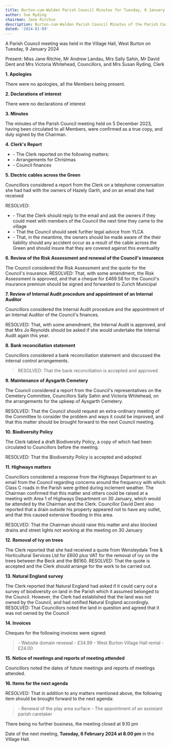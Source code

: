 ```yaml
---
title: Burton-cum-Walden Parish Council Minutes for Tuesday, 9 January 2024
author: Sue Ryding
chairman: Jane Ritchie
description: Burton-cum-Walden Parish Council Minutes of the Parish Council meeting held on Tuesday, 7 January 2025
dated: '2024-01-09'
---
```


A Parish Council meeting was held in the Village Hall, West Burton on
Tuesday, 9 January 2024

Present: Miss Jane Ritchie, Mr Andrew Landau, Mrs Sally Sahin, Mr David
Dent and Mrs Victoria Whitehead, Councillors, and Mrs Susan Ryding,
Clerk

**1\. Apologies**

There were no apologies, all the Members being present.

**2\. Declarations of interest**

There were no declarations of interest

**3\. Minutes**

The minutes of the Parish Council meeting held on 5 December 2023,
having been circulated to all Members, were confirmed as a true copy,
and duly signed by the Chairman.

**4\. Clerk's Report**

- \- The Clerk reported on the following matters:
- \- Arrangements for Christmas
- \- Council finances

**5\. Electric cables across the Green**

Councillors considered a report from the Clerk on a telephone
conversation she had had with the owners of Hazely Garth, and on an
email she had received

RESOLVED:

- \- That the Clerk should reply to the email and ask the owners if they could meet with members of the Council the next time they came to the village
- \- That the Council should seek further legal advice from YLCA
- \- That, in the meantime, the owners should be made aware of the their liability should any accident occur as a result of the cable across the Green and should insure that they are covered against this eventuality

**6\. Review of the Risk Assessment and renewal of the Council's insurance**

The Council considered the Risk Assessment and the quote for the Council's insurance.
RESOLVED: That, with some amendment, the Risk Assessment is approved, and that a cheque for £469.58 for the Council's insurance premium should be signed and forwarded to Zurich Municipal

**7\. Review of Internal Audit procedure and appointment of an Internal Auditor**

Councillors considered the Internal Audit procedure and the appointment of an Internal Auditor of the Council's finances.

RESOLVED: That, with some amendment, the Internal Audit is approved, and that Mrs Jo Reynolds should be asked if she would undertake the Internal Audit again this year.

**8\. Bank reconciliation statement**

Councillors considered a bank reconciliation statement and discussed the internal control arrangements.

> RESOLVED: That the bank reconciliation is accepted and approved

**9\. Maintenance of Aysgarth Cemetery**

The Council considered a report from the Council's representatives on
the Cemetery Committee, Councillors Sally Sahin and Victoria Whitehead,
on the arrangements for the upkeep of Aysgarth Cemetery.

RESOLVED: That the Council should request an extra-ordinary meeting of
the Committee to consider the problem and ways it could be improved, and
that this matter should be brought forward to the next Council meeting.

**10\. Biodiversity Policy**

The Clerk tabled a draft Biodiversity Policy, a copy of which had been
circulated to Councillors before the meeting.

RESOLVED: That the Biodiversity Policy is accepted and adopted

**11\. Highways matters**

Councillors considered a response from the Highways Department to an
email from the Council regarding concerns around the frequency with
which Class C roads in the Parish were gritted during inclement weather.
The Chairman confirmed that this matter and others could be raised at a
meeting with Area 1 of Highways Department on 30 January, which would be
attended by the Chairman and the Clerk. Councillor David Dent also
reported that a drain outside his property appeared not to have any
outlet, and that this caused extensive flooding in this area.

RESOLVED: That the Chairman should raise this matter and also blocked
drains and street lights not working at the meeting on 30 January

**12\. Removal of ivy on trees**

The Clerk reported that she had received a quote from Wensleydale Tree & Horticultural Services Ltd for £600 plus VAT for the removal of ivy on the trees between the Beck and the B6160. RESOLVED: That the quote is accepted and the Clerk should arrange for the work to be carried out.

**13\. Natural England survey**

The Clerk reported that Natural England had asked if it could carry out a survey of biodiversity on land in the Parish which it assumed belonged to the Council. However, the Clerk had established that the land was not owned by the Council, and had notified Natural England accordingly.
RESOLVED: That Councillors noted the land in question and agreed that it was not owned by the Council

**14\. Invoices**

Cheques for the following invoices were signed:

> \- Website domain renewal - £34.99
> \- West Burton Village Hall rental - £24.00

**15\. Notice of meetings and reports of meeting attended**

Councillors noted the dates of future meetings and reports of meetings
attended.

**16\. Items for the next agenda**

RESOLVED: That in addition to any matters mentioned above, the following item should be brought forward to the next agenda:

> \- Renewal of the play area surface
> \- The appointment of an assistant parish caretaker

There being no further business, the meeting closed at 9.10 pm

Date of the next meeting, **Tuesday, 6 February 2024 at 8.00 pm** in the Village Hall.
